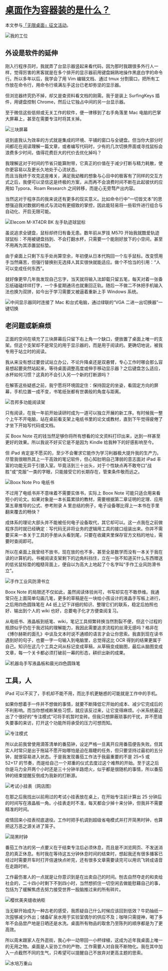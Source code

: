 # [桌面作为容器装的是什么？](https://sspai.com/post/62646)

本文参与[「无限桌面」征文活动](https://sspai.com/post/62346)。

![我的工位](IMG_20200914_120544.jpg)

## 外设是软件的延伸

刚入行程序员时，我就弄了台显示器竖起来看代码，因为那时我跟很多外行人一样，觉得厉害的黑客就是在多个排开的显示器前用键盘娴熟地操作黑底白字的命令行。所以多年以后，我学会了用 Vim 编辑文档、通过 tmux 分割窗口，把所有工作放在命令行，用命令行填满左手这台已老却弥坚的显示器。

但浏览器终究扔不掉，却又是查资料看文档的刚需。我于是装上 SurfingKeys 插件，用键盘控制 Chrome，然后让它独占中间的另一台显示器。

至于微信这些低频或无关工作的软件，便一律移到了右手角落里 Mac 电脑的巴掌大屏幕上，甚至在需要专注时将其关掉。

![三块屏幕](IMG_20200914_121254R.jpg)

说到底我认为效率的方式就是集成的环境、平铺的窗口与全键盘。但当你大部分时间都花在阅读理解一篇文章，或者编写代码时，少有的几次切换界面或寻找鼠标会浪费多少时间，值得花费巨大的代价去优化掉吗？

我理解这对于时间的节省只能算附带，它真正的价值在于减少打断与精力耗散，使你更容易以及更长久地处于心流状态。  
而且当我终于攻克这座难关，满足我幼稚的想象与心目中的极客有了同样的交互方式之后，我便可以坚信这是终极的方案，从而再不会浪费时间不断在此起彼伏的应用如 Typora、Roam Research 之间转移，而是心无旁骛产出内容。

当然这对于程序员的我来说还有更多的现实意义。比如命令行中“一切皆文本”的思想强迫我对数据的格式与流动有更细致的掌控，因此能轻易将一些软件进行组合与自动化、开启无限可能。

![Elecom M-XT4DR BK 左手轨迹球鼠标](IMG_20200914_125134.jpg)

虽说追求全键盘，鼠标却终归有备无患。数年前从罗技 M570 开始我就酷爱轨迹球鼠标：不用被键盘挡到、不会打翻水杯，只需要一个能刚好放下的小空间，甚至不用再为其添置鼠标垫。

由于桌面上只剩下左手处尚算空余，年初便从日本代购回一个左手鼠标。改变惯用手当然痛苦，但强行替换别无选择人其实很快就能适应。做个不恰当的引用：“人可以变成任何东西”。

就好像更早几年我发现自己忘字，当天就将输入法卸载只留五笔，每天对着一张备忘纸磕磕绊绊打字，一个多星期通讯也就重回正轨。随后一不做二不休把手机输入法也换为双拼，如今出于学习需要又被逼着重新上手 Windows 系统。

![中间显示器同时连接了 Mac 和台式电脑，通过绿联的“VGA 二进一出切换器”一键切换](IMG_20200914_123136.jpg)

## 老问题或新麻烦

正面的空间在填充了三块屏幕后只留下右上角一个缺口，便放置了桌面上唯一的支架。但这个支架却不是常见的用于显示器的，而是用于阅读的。更确切地说，被我专用于站立时的阅读。

我从来没有想过要尝试站立办公，不论升降桌还是双悬臂，专心工作时哪会那么容易想起要突然站起来，等待桌面调整高度或伸手移动显示器？之后键盘怎么适应，水杯如何习惯？这真的不会引入另一个新的打断源吗？

在解答这些疑惑之前，我宁愿将环境固定住：保持固定的坐姿，看固定方向的屏幕，手机位置一成不变，书笔纸张都有世袭般的角度与距离。

![吾邦多功能阅读架](IMG_20200914_121502.jpg)

只有阅读，在我一年前开始读研时成为一道可以独立开展的新工序。有时候我一整个上午不开电脑，站在桌前看支架上电纸书里的论文或教材，直到下午觉得疲倦了才坐下开始写代码或文档。

买 Boox Note 花的钱当然足够你将所有想看的论文资料打印出来，达到一样甚至更好的效果。所以我说不好买它是不是因为 Kindle 给我种下的好感影响至今。

但 iPad 肯定是不愿买的，至少不会奢求它能作为学习利器极大提升我的生产力。尽管我很眼热其上一干高效的笔记软件，但心知肚明自己薄弱的意志面对 iPad 丰富的功能无异于引狼入室。毕竟活到三十出头，对于个性缺点再不敢夸口“战胜”或“克服”一类的字眼，只能接受它的长期存在，管束条件敬而远之。

![Boox Note Pro 电纸书](IMG_20200914_180303.jpg)

不过用了电纸书并不意味着不需要实体书，实际上 Boox Note 可能只适合用来看短小的论文。如果对象是一本长篇累牍的教材，需要根据第二章证明的定理、应用第五章推导的公式、参考附录 A 里总结的例子，电子设备哪比得上一本书在手里翻来覆去的畅快？

成体系的理论大部头并不能被任何电子设备取代，其它却可以。这一点我在之前做程序员时就已经确定：写代码无非将业务的逻辑用工具的接口组装出来。你并不需要买来一本关于工具的手册从头看到尾，只要在收藏夹里保存官方文档的地址，需要时查阅即可。

所以在桌面上我曾经不放书，现在放的也不多，甚至全是数学而没有一本关于我在读的计算机的。书被阅读支架剩下的边角料挡住，立在一张不知道买什么东西赠送的低劣鼠标垫的粗糙背面上，便自以为高大上地起了个名字叫“手作工业风防滑书立”。

![手作工业风防滑书立](IMG_20200914_180217.jpg)

Boox Note 的局限还不仅如此，虽然阅读体验尚可，书写却实在不敢恭维。我通常只在上面简单勾画几笔，更多的草稿是在一块给小孩设计的液晶手写板上进行，之后用四色圆珠笔在 A4 纸上记下详细的知识、整理它们的联系，稳定后拍照也好、输出到个人的 wiki 也好，总要电子化才方便查阅复习。

从电纸书、液晶板到纸笔、wiki，笔记工具频繁转换当然割裂不便，但这个过程的瓶颈似乎仍在于我迟钝的理解能力，我因此需要追求流程的丝滑无感吗？格非在《博尔赫斯的面孔》中谈及文本时说不通顺的语言才会让你思索。我直到现在读书遇到好的句子，也要一字一句输入到电脑里，总觉得这比 OCR 得到的结果更属于自己。知识在这几个工具之间从标记变成草稿，从草稿变成脑图，最后从脑图变成文章，每一个关卡都必须打破前一幕的形态，耕织出新的成果。

![机器岛手写液晶板和晨光四色圆珠笔](IMG_20200914_163034.jpg)

## 工具，人

iPad 可以不买了，手机却不能不用，而比手机更魅惑的可能就是工作中的手机。

如果你想着手一件并不想做的事情，就要不断降低它开始的成本、减少它完成后的不利影响。而当你想戒断某些习惯，就应该反过来，让它变得麻烦。小米系统最近出了个很好的“专注模式”可将手机暂时变砖。但我只想屏蔽琐事的干扰，并不愿错失要事的来访，打开这个功能所将承受的压力可想而知。

![专注模式](Screenshot_2020-09-13-23-29-03-508_com.xiaomi.mis.jpg)

所以此前我曾使用滴答清单的番茄钟，设定严格一旦离开应用番茄便告失败。但其实人时常只是出于拖延不愿开始哪怕是迫在眉睫的任务，但只要坚持过最初的五分钟，就很容易进入状态。于是我发现番茄工作法于我最重要的不是 25+5 或 52+17 的节奏，而是给自己一个郑重的仪式去度过这个难熬的开始。至于这之后你是马力全开两个小时还是三十分钟半路熄火，似乎都是很随机的事情，所以番茄钟的结束提醒反倒成为我新的打断源。

![考试小挂表（网店图）](exam-clock.png)

在那之后我找出以前用过的考试小挂表放在桌上，在开始专注前计算出 25 分钟后的时间写在液晶板一角。小挂表走时不准，每天都会少掉十来分钟，但我并不需要精准的时间。

疫情回来小挂表彻底退役。工作时把手机调到超级省电模式并打开简黑时钟，也算把这万恶之源关进了笼子。

![简黑时钟](IMG_20200914_180553R.jpg)

番茄工作法的另一点要义在于结束专注后必须休息，而且是不浏览网页、不发送消息的真正休息。有时我在等待这五分钟休息时间的结束时，想起我还有很多播客已经过时需要开车时打开倍速快点听完，还有很多文章需要读完可以用讯飞转成语音在走路时听。

工作最伤害人的一点就是让你意识到是在出卖自己的时间。刨去自然夺走的和卖给社会的，二十四小时剩下不到四小时，当然想抓住一切空闲去做能慰藉自己的事，包括为了缓解焦虑去努力接受世界一股脑推过来的所有碎片。

![樱优美夹缝收纳柜](IMG_20200914_180843.jpg)

当无聊开始成为一种古老的感受，我质疑自己什么时候应该回到低效？牛奶抽纸一次囤够减少外出；储备矿泉水用于实验室偶尔的供应不及；咖啡只需提神，喝了多年不会品尝产地是日晒还是水洗。桌面所有物品的取舍乃至陈列的顺序都是为了更高效。

所以周末跟家人在外逛街，我心中一动带回一小杯绿植，这成为近年我桌面上唯一的无用之物。桌面是人妥协工作的产物，工作需要人对自我不断物化。我在其中加入一点截然不同的生气，只希望可以提醒自己不放弃对更高主题的思索。

![水培万重山](IMG_20200914_090820.jpg)
